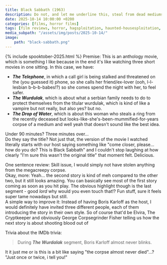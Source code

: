 ```yaml
---
title: Black Sabbath (1963)
description: Do not, and let me underline this, steal from dead mediums or witches
date: 2025-10-14 10:00:00 +0200
categories: [films, horror films]
tags: [film reviews, horror, hagsploitation, haunted-housesploitation, high heels and leather, secret romcom, why would you touch that, ñam ñam qué rico, spooktober 2025, they say the title]
media_subpath: "/assets/img/posts/2025-10-14/"
image:
    path: "black-sabbath.png"
---
```

{% include spooktober-2025.html %}
<span class="reviewsection">Premise:</span> This is an anthology movie, which is something I like because in the end it's like watching three short movies in one sitting. In this case, we have:<br/>
- ***The Telephone***, in which a call girl is being stalked and threatened on the (you guessed it) phone, so she calls her friend/ex-lover (ooh, l-l-lesbian b-b-b-babes!?) so she comes spend the night with her, to feel safer.
- ***The Wurdulak***, which is about what a serbian family needs to do to protect themselves from the titular wurdulak, which is kind of like a vampire but not really, but also yes? but no.
- ***The Drop of Water***, which is about this woman who steals a ring from the recently deceased but looks-like-she's-been-mummified-for-years corpse of a medium and well yeah that doesn't sound like the best idea.

<span class="reviewsection">Under 90 minutes?</span> Three minutes over...<br/>
<span class="reviewsection">Do they say the title?</span> Not just that, the version of the movie I watched literally starts with our host saying something like "come closer, please... how do you do? This is Black Sabbath" and I couldn't stop laughing at how clearly "I'm sure this wasn't the original title" that moment felt. Delicious.

<span class="reviewsection">One sentence review:</span> Skill issue, I would simply not have stolen anything from the megacreepy corpse.<br/>
<span class="reviewsection">Okay, more:</span> Yeah... the second story is kind of meh compared to the other two, but it still looks amazing. You can basically see most of the first story coming as soon as you hit play. The obvious highlight though is the last segment - good *lord* why would you even touch that!? Fun stuff, sure it feels super tame nowadays but still.<br/>
<span class="reviewsection">A simple way to improve it:</span> Instead of having Boris Karloff as the host, I would definitely have invited three different people, each of them introducing the story in their own style. So of course that'd be Elvira, The Cryptkeeper and obviously George Corpsegrinder Fisher telling us how the next story is about shooting blood out of

<span class="reviewsection">Trivia about the IMDb trivia:</span>
> During ***The Wurdalak*** segment, Boris Karloff almost never blinks.

It it just me or is this is a bit like saying "the corpse almost never died"...? "Just once or twice, i tell you!"
